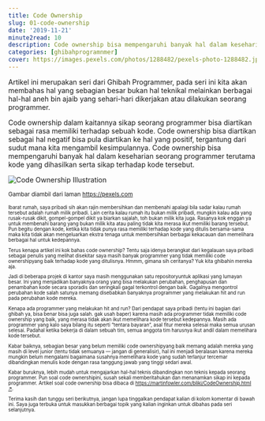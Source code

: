 ```yaml
---
title: Code Ownership
slug: 01-code-ownership
date: '2019-11-21'
minute2read: 10
description: Code ownership bisa mempengaruhi banyak hal dalam keseharian seorang programmer terutama kode yang dihasilkann serta sikap terhadap kode tersebut
categories: [ghibahprogramnmer]
cover: https://images.pexels.com/photos/1288482/pexels-photo-1288482.jpeg?auto=compress&cs=tinysrgb&dpr=2&h=150
---
```


Artikel ini merupakan seri dari Ghibah Programmer, pada seri ini kita akan membahas hal yang sebagian besar bukan hal teknikal melainkan berbagai hal-hal aneh bin ajaib yang sehari-hari dikerjakan atau dilakukan seorang programmer.

Code ownership dalam kaitannya sikap seorang programmer bisa diartikan sebagai rasa memiliki terhadap sebuah kode. Code ownership bisa diartikan sebagai hal negatif bisa pula diartikan ke hal yang positif, tergantung dari sudut mana kita mengambil kesimpulannya. Code ownership bisa mempengaruhi banyak hal dalam keseharian seorang programmer terutama kode yang dihasilkan serta sikap terhadap kode tersebut.

<img v-lazyload src="/images/placeholder-1x1.png" data-src="https://images.pexels.com/photos/1288482/pexels-photo-1288482.jpeg?auto=compress&cs=tinysrgb&dpr=2&h=150" alt="Code Ownership Illustration">

<small class="caption">Gambar diambil dari laman <a href="https://images.pexels.com/photos/1288482/pexels-photo-1288482.jpeg" target="_blank" rel="noopener">https://pexels.com</a><small>

Ibarat rumah, saya pribadi sih akan rajin membersihkan dan membenahi apalagi bila sadar kalau rumah tersebut adalah rumah milik pribadi. Lain cerita kalau rumah itu bukan milik pribadi, mungkin kalau ada yang rusak-rusak dikit, gompel-gompel dikit ya biarkan sajalah, toh bukan milik kita juga. Rasanya kok enggan ya untuk membenahi barang yang bukan milik kita atau paling tidak kita merasa ikut memiliki barang tersebut.
Pun begitu dengan kode, ketika kita tidak punya rasa memiliki terhadap kode yang ditulis bersama-sama maka kita tidak akan mengeluarkan ekstra tenaga untuk membersihkan berbagai kekacauan dan memelihara berbagai hal untuk kedepannya.

Terus kenapa artikel ini kok bahas code ownership? Tentu saja idenya berangkat dari kegalauan saya pribadi sebagai penulis yang melihat disekitar saya masih banyak programmer yang tidak memiliki code ownershipyang baik terhadap kode yang ditulisnya. Hmmm, gimana sih ceritanya? Yuk kita ghibahin mereka aja.

Jadi di beberapa projek di kantor saya masih menggunakan satu repositoryuntuk aplikasi yang lumayan besar. Ini yang menjadikan banyaknya orang yang bisa melakukan perubahan, penghapusan dan penambahan kode secara sporadis dan seringkali gagal terkontrol dengan baik. Gagalnya mengontrol perubahan kode salah satunya memang disebabkan banyaknya programmer yang melakukan hit and run pada perubahan kode mereka.

Kenapa ada programmer yang melakukan hit and run? Dari pendapat saya pribadi (tentu ini bagian dari ghibah ya, bisa benar bisa juga salah. gak usah baper) karena masih ada programmer tidak memiliki code ownership yang baik, yang merasa tidak akan ikut memelihara kode tersebut kedepannya. Masih ada programmer yang kalo saya bilang itu seperti “tentara bayaran“, asal fitur mereka selesai maka semua urusan selesai. Padahal ketika bekerja di dalam sebuah tim, semua anggota tim harusnya ikut andil dalam memelihara kode tersebut.

Kabar baiknya, sebagian besar yang belum memiliki code ownershipyang baik memang adalah mereka yang masih di level junior (tentu tidak semuanya — jangan di generalisir), hal ini menjadi beralasan karena mereka mungkin belum mengalami bagaimana susahnya memelihara kode yang sudah terlanjur tercemar dibandingkan menulis kode dengan rasa tanggung jawab yang tinggi sedari awal.

Kabar buruknya, lebih mudah untuk mengajarkan hal-hal teknis dibandingkan non teknis kepada seorang programmer. Pun soal code ownershipini, susah sekali memberitahukan dan menanamkan sikap ini kepada programmer.
Artikel soal code ownership bisa dibaca di [https://martinfowler.com/bliki/CodeOwnership.html ↗️](https://martinfowler.com/bliki/CodeOwnership.html).

Terima kasih dan tunggu seri berikutnya, jangan lupa tinggalkan pendapat kalian di kolom komentar di bawah ini. Saya juga terbuka untuk masukkan berbagai topik yang kalian inginkan untuk dibahas pada seri selanjutnya.